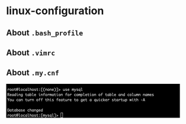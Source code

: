 # linux-configuration

## About `.bash_profile`

## About `.vimrc`

## About `.my.cnf`

![Example](README/example_my_cnf.png)
